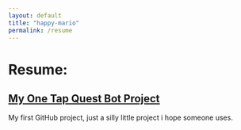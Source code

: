```yaml
---
layout: default 
title: "happy-mario"
permalink: /resume
---
```

# Resume:
<h2><u><a href="https://github.com/happy-mario/happy-mario.github.io/tree/main"target="_blank">My One Tap Quest Bot Project </a></u></h2>
My first GitHub project, just a silly little project i hope someone uses.